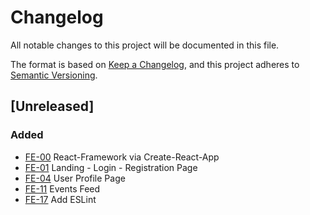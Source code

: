 # Changelog
All notable changes to this project will be documented in this file.

The format is based on [Keep a Changelog](https://keepachangelog.com/en/1.0.0/),
and this project adheres to [Semantic Versioning](https://semver.org/spec/v2.0.0.html).

## [Unreleased]
### Added
- [FE-00](https://github.com/lysnikolaou/eatandmeet/issues/10) React-Framework via Create-React-App
- [FE-01](https://github.com/lysnikolaou/eatandmeet/issues/5) Landing - Login - Registration Page
- [FE-04](https://github.com/lysnikolaou/eatandmeet/issues/8) User Profile Page
- [FE-11](https://github.com/lysnikolaou/eatandmeet/issues/17) Events Feed
- [FE-17](https://github.com/lysnikolaou/eatandmeet/issues/44) Add ESLint
